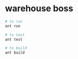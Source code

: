 warehouse boss
==============

```bash
# to run
ant run

# to test
ant test

# to build
ant build

```
